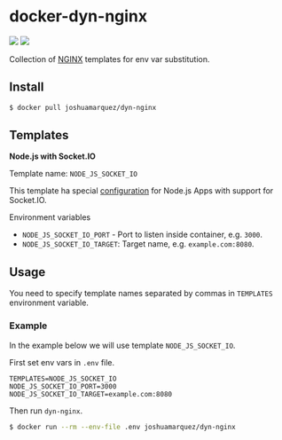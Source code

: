 # docker-dyn-nginx

[![](https://images.microbadger.com/badges/version/joshuamarquez/dyn-nginx:0.1.0.svg)](https://microbadger.com/images/joshuamarquez/dyn-nginx:0.1.0 "Get your own version badge on microbadger.com") [![](https://images.microbadger.com/badges/image/joshuamarquez/dyn-nginx:0.1.0.svg)](https://microbadger.com/images/joshuamarquez/dyn-nginx:0.1.0 "Get your own image badge on microbadger.com")

Collection of [NGINX](https://hub.docker.com/r/library/nginx/) templates for env var substitution.

## Install

```sh
$ docker pull joshuamarquez/dyn-nginx
```

## Templates

**Node.js with Socket.IO**

Template name: `NODE_JS_SOCKET_IO`

This template ha special [configuration](https://www.nginx.com/blog/nginx-nodejs-websockets-socketio) for Node.js Apps with support for Socket.IO.

Environment variables

* `NODE_JS_SOCKET_IO_PORT` - Port to listen inside container, e.g. `3000`.
* `NODE_JS_SOCKET_IO_TARGET`: Target name, e.g. `example.com:8080`.

## Usage

You need to specify template names separated by commas in `TEMPLATES` environment variable.

### Example

In the example below we will use template `NODE_JS_SOCKET_IO`.

First set env vars in `.env` file.

```
TEMPLATES=NODE_JS_SOCKET_IO
NODE_JS_SOCKET_IO_PORT=3000
NODE_JS_SOCKET_IO_TARGET=example.com:8080
```

Then run `dyn-nginx`.

```bash
$ docker run --rm --env-file .env joshuamarquez/dyn-nginx
```
